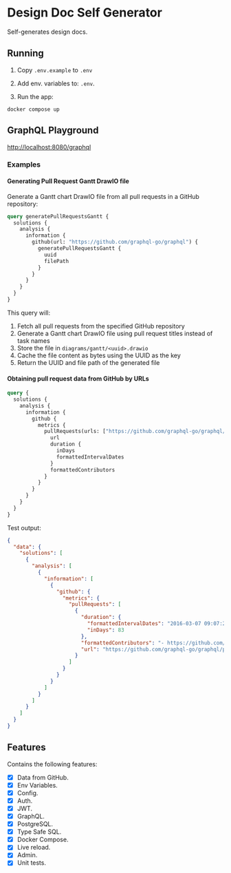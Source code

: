 # Design Doc Self Generator

Self-generates design docs.

## Running
1. Copy `.env.example` to `.env`

2. Add env. variables to: `.env`.

3. Run the app:
```
docker compose up
```

## GraphQL Playground

[http://localhost:8080/graphql](http://localhost:8080/graphql)

### Examples

#### Generating Pull Request Gantt DrawIO file

Generate a Gantt chart DrawIO file from all pull requests in a GitHub repository:

```graphql
query generatePullRequestsGantt {
  solutions {
    analysis {
      information {
        github(url: "https://github.com/graphql-go/graphql") {
          generatePullRequestsGantt {
            uuid
            filePath
          }
        }
      }
    }
  }
}
```

This query will:
1. Fetch all pull requests from the specified GitHub repository
2. Generate a Gantt chart DrawIO file using pull request titles instead of task names
3. Store the file in `diagrams/gantt/<uuid>.drawio`
4. Cache the file content as bytes using the UUID as the key
5. Return the UUID and file path of the generated file

#### Obtaining pull request data from GitHub by URLs

```graphql
query {
  solutions {
    analysis {
      information {
        github {
          metrics {
            pullRequests(urls: ["https://github.com/graphql-go/graphql/pull/117"]) {
              url
              duration {
                inDays
                formattedIntervalDates
              }
              formattedContributors
            }
          }
        }
      }
    }
  }
}
```

Test output:
```json
{
  "data": {
    "solutions": [
      {
        "analysis": [
          {
            "information": [
              {
                "github": {
                  "metrics": {
                    "pullRequests": [
                      {
                        "duration": {
                          "formattedIntervalDates": "2016-03-07 09:07:29 +0000 UTC - 2016-05-30 01:52:47 +0000 UTC",
                          "inDays": 83
                        },
                        "formattedContributors": "- https://github.com/sogko</br>- https://github.com/coveralls</br>- https://github.com/pspeter3</br>- https://github.com/chris-ramon</br>- https://github.com/jvatic",
                        "url": "https://github.com/graphql-go/graphql/pull/117"
                      }
                    ]
                  }
                }
              }
            ]
          }
        ]
      }
    ]
  }
}
```

## Features

Contains the following features:
- [x] Data from GitHub.
- [x] Env Variables.
- [x] Config.
- [x] Auth.
- [x] JWT.
- [x] GraphQL.
- [x] PostgreSQL.
- [x] Type Safe SQL.
- [x] Docker Compose.
- [x] Live reload.
- [x] Admin.
- [x] Unit tests.
